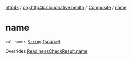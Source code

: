 [http4k](../../index.md) / [org.http4k.cloudnative.health](../index.md) / [Composite](index.md) / [name](./name.md)

# name

`val name: `[`String`](https://kotlinlang.org/api/latest/jvm/stdlib/kotlin/-string/index.html) [(source)](https://github.com/http4k/http4k/blob/master/http4k-cloudnative/src/main/kotlin/org/http4k/cloudnative/health/ReadinessCheckResult.kt#L39)

Overrides [ReadinessCheckResult.name](../-readiness-check-result/name.md)

